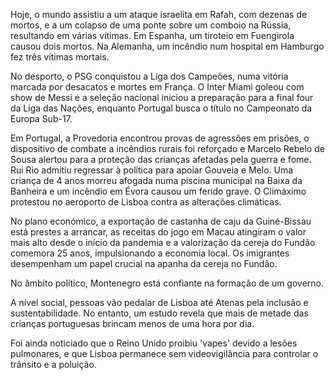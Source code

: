 Hoje, o mundo assistiu a um ataque israelita em Rafah, com dezenas de mortos, e a um colapso de uma ponte sobre um comboio na Rússia, resultando em várias vítimas. Em Espanha, um tiroteio em Fuengirola causou dois mortos. Na Alemanha, um incêndio num hospital em Hamburgo fez três vítimas mortais.

No desporto, o PSG conquistou a Liga dos Campeões, numa vitória marcada por desacatos e mortes em França. O Inter Miami goleou com show de Messi e a seleção nacional iniciou a preparação para a final four da Liga das Nações, enquanto Portugal busca o título no Campeonato da Europa Sub-17.

Em Portugal, a Provedoria encontrou provas de agressões em prisões, o dispositivo de combate a incêndios rurais foi reforçado e Marcelo Rebelo de Sousa alertou para a proteção das crianças afetadas pela guerra e fome. Rui Rio admitiu regressar à política para apoiar Gouveia e Melo. Uma criança de 4 anos morreu afogada numa piscina municipal na Baixa da Banheira e um incêndio em Évora causou um ferido grave. O Climáximo protestou no aeroporto de Lisboa contra as alterações climáticas.

No plano económico, a exportação de castanha de caju da Guiné-Bissau está prestes a arrancar, as receitas do jogo em Macau atingiram o valor mais alto desde o início da pandemia e a valorização da cereja do Fundão comemora 25 anos, impulsionando a economia local. Os imigrantes desempenham um papel crucial na apanha da cereja no Fundão.

No âmbito político, Montenegro está confiante na formação de um governo.

A nível social, pessoas vão pedalar de Lisboa até Atenas pela inclusão e sustentabilidade. No entanto, um estudo revela que mais de metade das crianças portuguesas brincam menos de uma hora por dia.

Foi ainda noticiado que o Reino Unido proibiu 'vapes' devido a lesões pulmonares, e que Lisboa permanece sem videovigilância para controlar o trânsito e a poluição.
